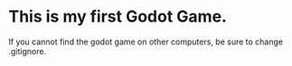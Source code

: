 # This is my first Godot Game.

If you cannot find the godot game on other computers, be sure to change .gitignore.